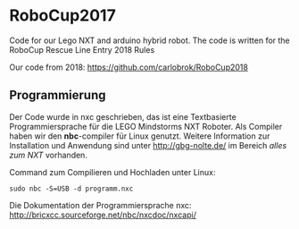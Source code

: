 # RoboCup2017
Code for our Lego NXT and arduino hybrid robot. The code is written for the RoboCup Rescue Line Entry 2018 Rules

Our code from 2018: https://github.com/carlobrok/RoboCup2018


## Programmierung

Der Code wurde in nxc geschrieben, das ist eine Textbasierte Programmiersprache für die LEGO Mindstorms NXT Roboter.
Als Compiler haben wir den **nbc**-compiler für Linux genutzt.
Weitere Information zur Installation und Anwendung sind unter http://gbg-nolte.de/ im Bereich *alles zum NXT* vorhanden.

Command zum Compilieren und Hochladen unter Linux: 
```shell
sudo nbc -S=USB -d programm.nxc
```
Die Dokumentation der Programmiersprache nxc: http://bricxcc.sourceforge.net/nbc/nxcdoc/nxcapi/
